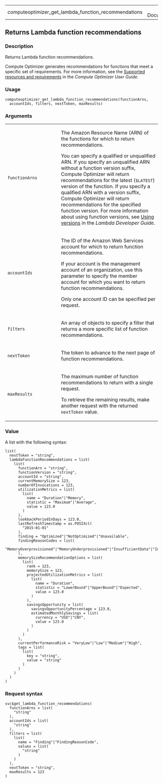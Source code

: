 <table style="width: 100%;">
<tbody>
<tr class="odd">
<td>computeoptimizer_get_lambda_function_recommendations</td>
<td style="text-align: right;">R Documentation</td>
</tr>
</tbody>
</table>

## Returns Lambda function recommendations

### Description

Returns Lambda function recommendations.

Compute Optimizer generates recommendations for functions that meet a
specific set of requirements. For more information, see the [Supported
resources and
requirements](https://docs.aws.amazon.com/compute-optimizer/latest/ug/requirements.html)
in the *Compute Optimizer User Guide*.

### Usage

    computeoptimizer_get_lambda_function_recommendations(functionArns,
      accountIds, filters, nextToken, maxResults)

### Arguments

<table>
<colgroup>
<col style="width: 35%" />
<col style="width: 65%" />
</colgroup>
<tbody>
<tr class="odd">
<td><code
id="computeoptimizer_get_lambda_function_recommendations_:_functionArns">functionArns</code></td>
<td><p>The Amazon Resource Name (ARN) of the functions for which to
return recommendations.</p>
<p>You can specify a qualified or unqualified ARN. If you specify an
unqualified ARN without a function version suffix, Compute Optimizer
will return recommendations for the latest (<code
style="white-space: pre;">⁠$LATEST⁠</code>) version of the function. If
you specify a qualified ARN with a version suffix, Compute Optimizer
will return recommendations for the specified function version. For more
information about using function versions, see <a
href="https://docs.aws.amazon.com/lambda/latest/dg/configuration-versions.html#versioning-versions-using">Using
versions</a> in the <em>Lambda Developer Guide</em>.</p></td>
</tr>
<tr class="even">
<td><code
id="computeoptimizer_get_lambda_function_recommendations_:_accountIds">accountIds</code></td>
<td><p>The ID of the Amazon Web Services account for which to return
function recommendations.</p>
<p>If your account is the management account of an organization, use
this parameter to specify the member account for which you want to
return function recommendations.</p>
<p>Only one account ID can be specified per request.</p></td>
</tr>
<tr class="odd">
<td><code
id="computeoptimizer_get_lambda_function_recommendations_:_filters">filters</code></td>
<td><p>An array of objects to specify a filter that returns a more
specific list of function recommendations.</p></td>
</tr>
<tr class="even">
<td><code
id="computeoptimizer_get_lambda_function_recommendations_:_nextToken">nextToken</code></td>
<td><p>The token to advance to the next page of function
recommendations.</p></td>
</tr>
<tr class="odd">
<td><code
id="computeoptimizer_get_lambda_function_recommendations_:_maxResults">maxResults</code></td>
<td><p>The maximum number of function recommendations to return with a
single request.</p>
<p>To retrieve the remaining results, make another request with the
returned <code>nextToken</code> value.</p></td>
</tr>
</tbody>
</table>

### Value

A list with the following syntax:

    list(
      nextToken = "string",
      lambdaFunctionRecommendations = list(
        list(
          functionArn = "string",
          functionVersion = "string",
          accountId = "string",
          currentMemorySize = 123,
          numberOfInvocations = 123,
          utilizationMetrics = list(
            list(
              name = "Duration"|"Memory",
              statistic = "Maximum"|"Average",
              value = 123.0
            )
          ),
          lookbackPeriodInDays = 123.0,
          lastRefreshTimestamp = as.POSIXct(
            "2015-01-01"
          ),
          finding = "Optimized"|"NotOptimized"|"Unavailable",
          findingReasonCodes = list(
            "MemoryOverprovisioned"|"MemoryUnderprovisioned"|"InsufficientData"|"Inconclusive"
          ),
          memorySizeRecommendationOptions = list(
            list(
              rank = 123,
              memorySize = 123,
              projectedUtilizationMetrics = list(
                list(
                  name = "Duration",
                  statistic = "LowerBound"|"UpperBound"|"Expected",
                  value = 123.0
                )
              ),
              savingsOpportunity = list(
                savingsOpportunityPercentage = 123.0,
                estimatedMonthlySavings = list(
                  currency = "USD"|"CNY",
                  value = 123.0
                )
              )
            )
          ),
          currentPerformanceRisk = "VeryLow"|"Low"|"Medium"|"High",
          tags = list(
            list(
              key = "string",
              value = "string"
            )
          )
        )
      )
    )

### Request syntax

    svc$get_lambda_function_recommendations(
      functionArns = list(
        "string"
      ),
      accountIds = list(
        "string"
      ),
      filters = list(
        list(
          name = "Finding"|"FindingReasonCode",
          values = list(
            "string"
          )
        )
      ),
      nextToken = "string",
      maxResults = 123
    )
